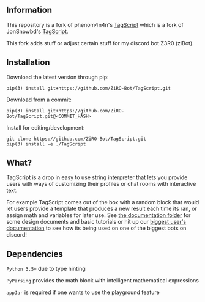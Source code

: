 ## Information

This repository is a fork of phenom4n4n's [TagScript](https://github.com/phenom4n4n/TagScript) which is a fork of JonSnowbd's [TagScript](https://github.com/JonSnowbd/TagScript).

This fork adds stuff or adjust certain stuff for my discord bot Z3R0 (ziBot).

## Installation

Download the latest version through pip:

```
pip(3) install git+https://github.com/ZiRO-Bot/TagScript.git
```

Download from a commit:

```
pip(3) install git+https://github.com/ZiRO-Bot/TagScript.git@<COMMIT_HASH>
```

Install for editing/development:

```
git clone https://github.com/ZiRO-Bot/TagScript.git
pip(3) install -e ./TagScript
```

## What?

TagScript is a drop in easy to use string interpreter that lets you provide users with ways of
customizing their profiles or chat rooms with interactive text.

For example TagScript comes out of the box with a random block that would let users provide
a template that produces a new result each time its ran, or assign math and variables for later
use. See [the documentation folder](https://github.com/JonSnowbd/TagScript/tree/v2/Documentation) for
some design documents and basic tutorials or hit up our [biggest user's documentation](https://docs.carl.gg/tags-and-triggers/tags-advanced-usage/) to see how its being used
on one of the biggest bots on discord!

## Dependencies

`Python 3.5+` due to type hinting

`PyParsing` provides the math block with intelligent mathematical expressions

`appJar` is required if one wants to use the playground feature
